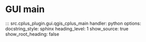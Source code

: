 # GUI main

::: src.cplus_plugin.gui.qgis_cplus_main
    handler: python
    options:
        docstring_style: sphinx
        heading_level: 1
        show_source: true
        show_root_heading: false